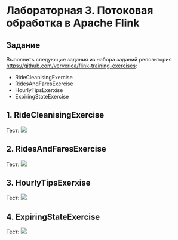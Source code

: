 # Лабораторная 3. Потоковая обработка в Apache Flink

## Задание

Выполнить следующие задания из набора заданий репозитория https://github.com/ververica/flink-training-exercises:
- RideCleanisingExercise
- RidesAndFaresExercise
- HourlyTipsExerxise
- ExpiringStateExercise

## 1. RideCleanisingExercise
Тест:
![](images/RideCleanisingExercise.jpg)

## 2. RidesAndFaresExercise
Тест:
![](images/RidesAndFaresExercise.jpg)

## 3. HourlyTipsExerxise
Тест:
![](images/HourlyTipsExerxise.jpg)

## 4. ExpiringStateExercise
Тест:
![](images/ExpiringStateExercise.jpg)

